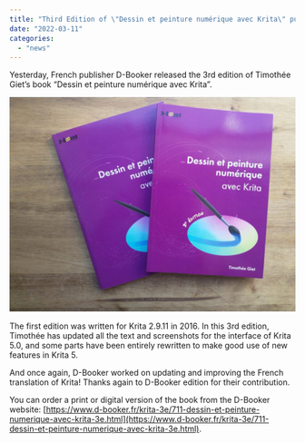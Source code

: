 ```yaml
---
title: "Third Edition of \"Dessin et peinture numérique avec Krita\" published!"
date: "2022-03-11"
categories: 
  - "news"
---
```


Yesterday, French publisher D-Booker released the 3rd edition of Timothée Giet’s book “Dessin et peinture numérique avec Krita”.

[![Picture of first and third edition](images/IMG_20220311_112344-1024x768.jpg)](https://krita.org/wp-content/uploads/2022/03/IMG_20220311_112344-scaled.jpg)

The first edition was written for Krita 2.9.11 in 2016. In this 3rd edition, Timothée has updated all the text and screenshots for the interface of Krita 5.0, and some parts have been entirely rewritten to make good use of new features in Krita 5.

And once again, D-Booker worked on updating and improving the French translation of Krita! Thanks again to D-Booker edition for their contribution.

You can order a print or digital version of the book from the D-Booker website: [https://www.d-booker.fr/krita-3e/711-dessin-et-peinture-numerique-avec-krita-3e.html](https://www.d-booker.fr/krita-3e/711-dessin-et-peinture-numerique-avec-krita-3e.html).
